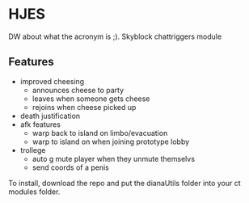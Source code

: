 # HJES

DW about what the acronym is ;). Skyblock chattriggers module

## Features

- improved cheesing
  - announces cheese to party
  - leaves when someone gets cheese
  - rejoins when cheese picked up
- death justification
- afk features
  - warp back to island on limbo/evacuation
  - warp to island on when joining prototype lobby
- trollege
  - auto g mute player when they unmute themselvs
  - send coords of a penis

To install, download the repo and put the dianaUtils folder into your ct modules folder.
